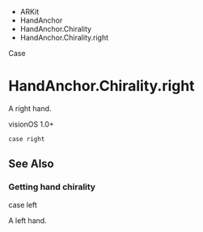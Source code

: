 

- ARKit
- HandAnchor
- HandAnchor.Chirality
-  HandAnchor.Chirality.right 

Case

# HandAnchor.Chirality.right

A right hand.

visionOS 1.0+

``` source
case right
```

## See Also

### Getting hand chirality

case left

A left hand.

